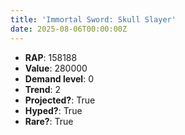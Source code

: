 ```yaml
---
title: 'Immortal Sword: Skull Slayer'
date: 2025-08-06T00:00:00Z
---
```

- **RAP**: 158188
- **Value**: 280000
- **Demand level**: 0
- **Trend**: 2
- **Projected?**: True
- **Hyped?**: True
- **Rare?**: True
